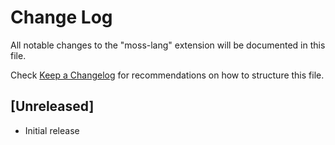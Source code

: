 # Change Log

All notable changes to the "moss-lang" extension will be documented in this file.

Check [Keep a Changelog](http://keepachangelog.com/) for recommendations on how to structure this file.

## [Unreleased]

- Initial release